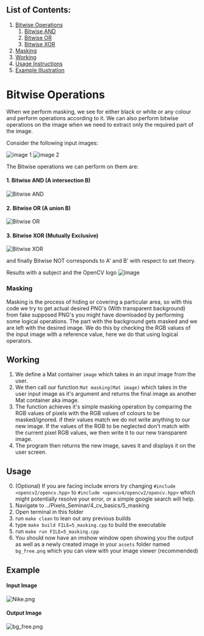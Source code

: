 ## List of Contents:
1. [Bitwise Operations](#Bitwise-Operations)
    1. [Bitwise AND](#1.-Bitwise-AND-(A-intersection-B))
    2. [Bitwise OR](#2.-Bitwise-OR-(A-union-B))
    3. [Bitwise XOR](#3.-Bitwise-XOR-(Mutually-Exclusive))
2. [Masking](#Masking)
3. [Working](#Working)
4. [Usage Instructions](#Usage)
5. [Example Illustration](#Example)


# Bitwise Operations
When we perform masking, we see for either black or white or any colour and perform operations according to it. We can also perform bitwise operations on the image when we need to extract only the required part of the image.

Consider the following input images:  


![image 1](https://user-images.githubusercontent.com/99654265/227601983-c6f6d6f5-eb45-4ab7-8cb4-90f5f0473a7b.png)
![image 2](https://user-images.githubusercontent.com/99654265/227602241-5a8c4194-9b94-4232-8f62-102255c7edc6.png)

The Bitwise operations we can perform on them are:
#### 1. Bitwise AND (A intersection B)  
![Bitwise AND](https://user-images.githubusercontent.com/99654265/227602694-a658aa5a-5f25-4054-8179-70bb0b09aeb6.png)

#### 2. Bitwise OR (A union B)  
![Bitwise OR](https://user-images.githubusercontent.com/99654265/227602846-882d276a-54db-4297-a3a4-b1fcb37734de.png)

#### 3. Bitwise XOR (Mutually Exclusive)  
![Bitwise XOR](https://user-images.githubusercontent.com/99654265/227610937-ed4dcb0c-3b9a-464c-8315-48e91a9777ea.png)

and finally Bitwise NOT corresponds to A' and B' with respect to set theory.

Results with a subject and the OpenCV logo
![image](https://user-images.githubusercontent.com/99654265/227612770-bf40900d-2a7c-4bda-a7ef-2a730ba3a706.png)



### Masking
Masking is the process of hiding or covering a particular area, so with this code we try to get actual desired PNG's (With transparent background) from fake supposed PNG's you might have downloaded by performing some logical operations. The part with the background gets masked and we are left with the desired image.
We do this by checking the RGB values of the input image with a reference value, here we do that using logical operators.

## Working
1. We define a Mat container ```image``` which takes in an input image from the user.
2. We then call our function ```Mat masking(Mat image)``` which takes in the user input image as it's argument and returns the final image as another Mat container aka image.
3. The function achieves it's simple masking operation by comparing the RGB values of pixels with the RGB values of colours to be masked/ignored.
if their values match we do not write anything to our new image.
If the values of the RGB to be neglected don't match with the current pixel RGB values, we then write it to our new transparent image.
4. The program then returns the new image, saves it and displays it on the user screen.

## Usage
0. (Optional) If you are facing include errors try changing ```#include <opencv2/opencv.hpp>``` to ```#include <opencv4/opencv2/opencv.hpp>```    which might potentially resolve your error, or a simple google search will help.
1. Navigate to ../Pixels_Seminar/4_cv_basics/5_masking
2. Open terminal in this folder
3. run   ```make clean``` to lean out any previous builds
4. type ```make build FILE=5_masking.cpp``` to build the executable
5. run ```make run FILE=5_masking.cpp```
6. You should now have an imshow window open showing you the output as well as a newly created image in your ```assets``` folder named ```bg_free.png``` which you can view with your image viewer (recommended) 


## Example
#### Input Image
![Nike.png](https://i.imgur.com/aX8x8QT.png "nike.png")

#### Output Image
![bg_free.png](https://i.imgur.com/xJvIrrn.png "bg_free.png")
